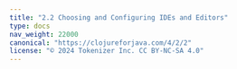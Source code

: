```yaml
---
title: "2.2 Choosing and Configuring IDEs and Editors"
type: docs
nav_weight: 22000
canonical: "https://clojureforjava.com/4/2/2"
license: "© 2024 Tokenizer Inc. CC BY-NC-SA 4.0"
---
```

